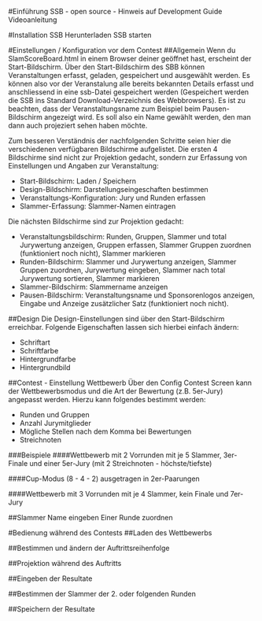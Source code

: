 #Einführung
SSB - open source - Hinweis auf Development Guide
Videoanleitung

#Installation
SSB Herunterladen
SSB starten

#Einstellungen / Konfiguration vor dem Contest
##Allgemein
Wenn du SlamScoreBoard.html in einem Browser deiner geöffnet hast, erscheint der Start-Bildschirm. Über den Start-Bildschirm des SBB können Veranstaltungen erfasst, geladen, gespeichert und ausgewählt werden. Es können also vor der Veranstalung alle bereits bekannten Details erfasst und anschliessend in eine ssb-Datei gespeichert werden (Gespeichert werden die SSB ins Standard Download-Verzeichnis des Webbrowsers). Es ist zu beachten, dass der Veranstaltungsname zum Beispiel beim Pausen-Bildschirm angezeigt wird. Es soll also ein Name gewählt werden, den man dann auch projeziert sehen haben möchte.

Zum besseren Verständnis der nachfolgenden Schritte seien hier die verschiedenen verfügbaren Bildschirme aufgelistet. Die ersten 4 Bildschirme sind nicht zur Projektion gedacht, sondern zur Erfassung von Einstellungen und Angaben zur Veranstaltung:
* Start-Bildschirm: Laden / Speichern
* Design-Bildschirm: Darstellungseingeschaften bestimmen
* Veranstaltungs-Konfiguration: Jury und Runden erfassen
* Slammer-Erfassung: Slammer-Namen eintragen

Die nächsten Bildschirme sind zur Projektion gedacht:
* Veranstaltungsbildschirm: Runden, Gruppen, Slammer und total Jurywertung anzeigen, Gruppen erfassen, Slammer Gruppen zuordnen (funktioniert noch nicht), Slammer markieren
* Runden-Bildschirm: Slammer und Jurywertung anzeigen, Slammer Gruppen zuordnen, Jurywertung eingeben, Slammer nach total Jurywertung sortieren, Slammer markieren
* Slammer-Bildschirm: Slammername anzeigen
* Pausen-Bildschirm: Veranstaltungsname und Sponsorenlogos anzeigen, Eingabe und Anzeige zusätzlicher Satz (funktioniert noch nicht).

##Design
Die Design-Einstellungen sind über den Start-Bildschirm erreichbar. Folgende Eigenschaften lassen sich hierbei einfach ändern:
* Schriftart
* Schriftfarbe
* Hintergrundfarbe
* Hintergrundbild

##Contest - Einstellung Wettbewerb
Über den Config Contest Screen kann der Wettbewerbsmodus und die Art der Bewertung (z.B. 5er-Jury) angepasst werden. Hierzu kann folgendes bestimmt werden:
* Runden und Gruppen
* Anzahl Jurymitglieder
* Mögliche Stellen nach dem Komma bei Bewertungen
* Streichnoten

###Beispiele
####Wettbewerb mit 2 Vorrunden mit je 5 Slammer, 3er-Finale und einer 5er-Jury (mit 2 Streichnoten - höchste/tiefste)

####Cup-Modus (8 - 4 - 2) ausgetragen in 2er-Paarungen

####Wettbewerb mit 3 Vorrunden mit je 4 Slammer, kein Finale und 7er-Jury

##Slammer
Name eingeben
Einer Runde zuordnen

#Bedienung während des Contests
##Laden des Wettbewerbs

##Bestimmen und ändern der Auftrittsreihenfolge

##Projektion während des Auftritts

##Eingeben der Resultate

##Bestimmen der Slammer der 2. oder folgenden Runden

##Speichern der Resultate